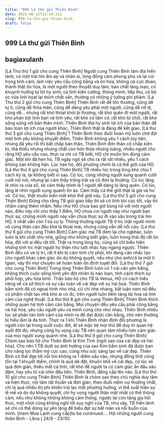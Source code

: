 ```yaml
---
title: "999 Lá thư gửi Thiên Bình"
date: 2025-06-12T12:14:31Z
slug: 999-la-thu-gui-thien-binh
draft: false
---
```


## 999 Lá thư gửi Thiên Bình

## bagiaxulanh

[Lá Thư thứ 1 gửi cho cung Thiên Bình]​ 
Người cung Thiên Bình tâm địa hiền lành, có một trái tim ấm áp và nhân ái, lòng đồng cảm phong phú và lại coi trọng tình cảm; làm việc yêu cầu công bằng và ôn hòa, không ưa cực đoan; thành thật ôn hòa, là một người theo thuyết duy tâm; bản chất lãng mạn, có khuynh hướng tự tôi hy sinh; cá tính kiên cường, thông minh, tiếp thu, có bộ óc vừa linh họat lại thíc​h chất vấn, thường có những ý tưởng phi phàm.​ ​[Lá Thư thứ 2 gửi cho cung Thiên Bình]​ ​Thiên Bình rất dễ tổn thương, cũng dễ tự ti, cũng dễ thỏa mãn, cũng dễ dàng yêu phải một người, cũng dễ rơi lệ, cũng dễ... nhưng rất khó thóat khỏi bi thương, rất khó quên đi một người, rất khó phản bội tình bạn và tình yêu, rất khó có tâm cơ, rất khó từ chối, rất khó sống xứng với bản thân mình. Thiên Bình thà hy sinh lợi ích của bản thân để bảo toàn lợi ích của người khác, Thiên Bình thật là đáng để kết giao.​ ​[Lá thư thứ 3 gửi cho cung Thiên Bình]​ ​1 Thiên Bình theo đuổi hoàn mỹ luôn chờ đợi một tình yêu không khuyết điểm, Thiên Bình không yêu 1 cách tùy tiện, nhưng đã yêu rồi thì bất chấp bản thân, Thiên Bình đơn thân cố chấp kiên trì, thà thiếu nhưng nhưng chất còn hơn thừa nhưng loãng, nhiều người cho rằng HỌ yêu cầu cao, thưc ra chỉ có TB biết, HỌ chỉ muốn tìm đúng cảm giác. Một khi đã hẹn hò, TB ngây ngô sẽ cho ra rất rất nhiều, yêu 1 cách không oán không hận. Lúc hẹn hò, đối phương chính là cả thế giới của HỌ.​ ​[Lá thư thứ 4 gửi cho cung Thiên Bình]​ ​TB nhiều lúc trong lòng khó chịu 1 cách kỳ lạ, lại không biết vì sao. Có lúc, cùng những người xung quanh cười cười nói nói, nhưng lại cảm thấy trống trải và cô đơn lạ thường. Có lúc lặng lẽ nhìn ra cửa sổ, sẽ cảm thấy mình là 1 người dễ dàng bị lãng quên. Có lúc, lặng lẽ nhìn người xung quanh ồn ào. Cảm thấy cả thế giới thật là giả và hư vô. Có lúc, thật muốn biến mất khỏi thế giới này.​ ​[Lá thư thứ 5 gửi cho cung Thiên Bình]​ ​Đừng cho rằng TB giỏi giao tiếp thì sẽ có tính khí cực tốt, vậy thì nhầm càng thêm nhầm. Nếu như HỌ chưa bao giờ bùng nổ với một người nào, điều này chỉ cho thấy 1 điểm, HỌ chưa coi người này như người bạn thực sự, chứng minh người này vẫn chưa thực sự đi vào sâu trong trái tim HỌ, ít nhất vẫn còn 1 tia cự ly. Thông thường người TB ở trc mặt người mình vô cùng thân cận đều khá là thoải mái, nhưng cũng vẫn dễ nổi cáu.​ ​[Lá thư thứ 6 gửi cho cung Thiên Bình]​ ​Cảm giác mà TB đem lại cho ngkhác, luôn luôn là khí chất nho nhã, giống như không biết giận, luôn trong thái độ rất ôn hòa, đối với ai đều rất tốt. Thật ra trong lòng họ, cũng sẽ chỉ biểu hiện những tính trc mặt người họ thân như lười nhác hay ngang ngược. Thiên Bình đều có vẻ lý trí, rất ít khi bị cảm tính chi phối, khi đang cân nhắc tạo cho người khác cảm gíac do dự không quyết, nếu như cho anh/cô ta một tí tgian, vậy thì mọi chuyện sẽ hoàn toàn ổn định tuyệt đối.​ ​[Lá thư thứ 7 gửi cho cung Thiên Bình]​ ​Trong lòng Thiên Bình luôn có 1 cái cân yên bằng, không thích cuộc sống bình yên đột nhiên bị náo loạn, tính cách thích sự phối hợp, yêu hòa bình. Thần bảo hộ cho TB là Venus, HỌ có cách hiểu riêng về cả sở thích và sự cầu toàn về cái đẹp với sự hài hoà. Thiên Bình bẩm sinh đã có ngoại hình nho nhã, cử chỉ nhẹ nhàng, bất luận nam nữ đều có phẩm chất tao nhã khó ai có đc, trên người luôn tiềm tàng tài hoa và linh cảm của nghệ thuật.​ ​[Lá thư thứ 8 gửi cho cung Thiên Bình]​ ​Thiên Bình thích những quan hệ tình cảm cân bằng. Mọi chuyện đều yêu cầu phải công bằng và hài hòa, yêu cầu người yêu và mình cùng cho như nhau. Thiên Bình nhiều lúc sẽ phân tán tình cảm của mình ra để đạt được cân bằng, cho nên thường bị hiểu lầm là đa tình. Thực ra 1 khi Thiên Bình nhận định đối phương là người còn lại trong suốt cuộc đời, ắt sẽ mặc kệ mọi thứ để duy trì quan hệ suốt đời đó, nhưng cũng hy vọng các TB nên quan tâm nhiều hơn cảm giác của mọi người xung quanh nhé.​ ​[Lá thư thứ 9 gửi cho cung Thiên Bình]​ ​Chòm sao bảo hộ cho Thiên Bình là Kim Tinh (ngôi sao của cái đẹp và hài hòa]. Cho nên 1 TB dưới sự ảnh hưởng của sao Kim bẩm sinh đã được ban cho năng lực thẩm mỹ cực cao, cũng như sức sáng tạo về cái đẹp. Thiên Bình có thể đẹp tới nỗi tìm không ra 1 điểm xấu nào, nhưng đồng thời cũng tồn tại 1 khuyết điểm, chính là quá dè đặt, khuôn khổ về cái đẹp, có lúc sẽ quá đơn giản, thiếu mất cá tính, rất khó để người ta có cảm giác ẩn đầu sâu đậm, hay yêu từ cái nhìn đầu tiên. Thiên Bình, đẳng cấp lên nào.​ ​[Lá thư thứ 10 gửi cho cung Thiên Bình]​ ​Thiên Bình là chòm sao theo chủ nghĩa duy tâm và hiện thực, nội tâm rất thuần và đơn giản, theo đuổi niềm vui thường nhất, chỉ là quá nhiều thị phi khiến trái lạc mất phương hướng, vì thế xuất hiện sự lề mề và do dự không quyết, chỉ hy vọng người thân mật nhất có thể thông cảm, nếu như không những không cảm thông, ngược lại còn tăng gia hối thúc, một chút cũng không nghĩ tới suy nghĩ của TB, như vậy, TB hiền lành sẽ chỉ có thể dừng sự yên lặng để biểu đạt sự bất mãn và nỗi buồn của mình.​ ​[mem Mưa Lạnh cung cấp]​to be continued....​ 
Hội những người cung thiên Bình - Libra ( 24/9 - 23/10)​